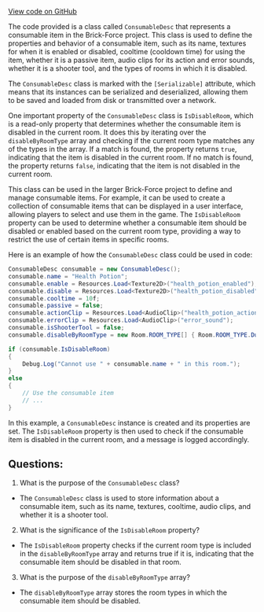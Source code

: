 [View code on GitHub](https://github.com/TieHaxJan/Brick-Force/Assembly-CSharp\ConsumableDesc.cs)

The code provided is a class called `ConsumableDesc` that represents a consumable item in the Brick-Force project. This class is used to define the properties and behavior of a consumable item, such as its name, textures for when it is enabled or disabled, cooltime (cooldown time) for using the item, whether it is a passive item, audio clips for its action and error sounds, whether it is a shooter tool, and the types of rooms in which it is disabled.

The `ConsumableDesc` class is marked with the `[Serializable]` attribute, which means that its instances can be serialized and deserialized, allowing them to be saved and loaded from disk or transmitted over a network.

One important property of the `ConsumableDesc` class is `IsDisableRoom`, which is a read-only property that determines whether the consumable item is disabled in the current room. It does this by iterating over the `disableByRoomType` array and checking if the current room type matches any of the types in the array. If a match is found, the property returns `true`, indicating that the item is disabled in the current room. If no match is found, the property returns `false`, indicating that the item is not disabled in the current room.

This class can be used in the larger Brick-Force project to define and manage consumable items. For example, it can be used to create a collection of consumable items that can be displayed in a user interface, allowing players to select and use them in the game. The `IsDisableRoom` property can be used to determine whether a consumable item should be disabled or enabled based on the current room type, providing a way to restrict the use of certain items in specific rooms.

Here is an example of how the `ConsumableDesc` class could be used in code:

```csharp
ConsumableDesc consumable = new ConsumableDesc();
consumable.name = "Health Potion";
consumable.enable = Resources.Load<Texture2D>("health_potion_enabled");
consumable.disable = Resources.Load<Texture2D>("health_potion_disabled");
consumable.cooltime = 10f;
consumable.passive = false;
consumable.actionClip = Resources.Load<AudioClip>("health_potion_action");
consumable.errorClip = Resources.Load<AudioClip>("error_sound");
consumable.isShooterTool = false;
consumable.disableByRoomType = new Room.ROOM_TYPE[] { Room.ROOM_TYPE.Dungeon, Room.ROOM_TYPE.BossRoom };

if (consumable.IsDisableRoom)
{
    Debug.Log("Cannot use " + consumable.name + " in this room.");
}
else
{
    // Use the consumable item
    // ...
}
```

In this example, a `ConsumableDesc` instance is created and its properties are set. The `IsDisableRoom` property is then used to check if the consumable item is disabled in the current room, and a message is logged accordingly.
## Questions: 
 1. What is the purpose of the `ConsumableDesc` class?
- The `ConsumableDesc` class is used to store information about a consumable item, such as its name, textures, cooltime, audio clips, and whether it is a shooter tool.

2. What is the significance of the `IsDisableRoom` property?
- The `IsDisableRoom` property checks if the current room type is included in the `disableByRoomType` array and returns true if it is, indicating that the consumable item should be disabled in that room.

3. What is the purpose of the `disableByRoomType` array?
- The `disableByRoomType` array stores the room types in which the consumable item should be disabled.